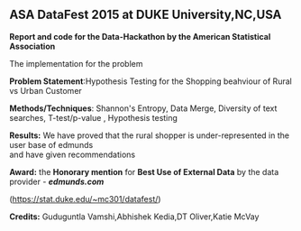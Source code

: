 ## ASA DataFest 2015 at DUKE University,NC,USA

**Report and code for the Data-Hackathon by the American Statistical Association**

The implementation for the problem 

**Problem Statement**:Hypothesis Testing for the Shopping beahviour of Rural vs Urban Customer

**Methods/Techniques**: Shannon's Entropy, Data Merge, Diversity of text searches, T-test/p-value , Hypothesis testing

**Results:** We have proved that the rural shopper is under-represented in the user base of edmunds  
and have given recommendations

**Award:** the **Honorary mention** for **Best Use of External Data** by the data provider - ***edmunds.com***

(https://stat.duke.edu/~mc301/datafest/)

**Credits:** Guduguntla Vamshi,Abhishek Kedia,DT Oliver,Katie McVay
